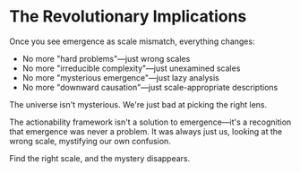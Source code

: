 # The Revolutionary Implications

Once you see emergence as scale mismatch, everything changes:

* No more "hard problems"—just wrong scales
* No more "irreducible complexity"—just unexamined scales
* No more "mysterious emergence"—just lazy analysis
* No more "downward causation"—just scale-appropriate descriptions

The universe isn't mysterious. We're just bad at picking the right lens.

The actionability framework isn't a solution to emergence—it's a recognition that emergence was never a problem. It was always just us, looking at the wrong scale, mystifying our own confusion.

Find the right scale, and the mystery disappears.&#x20;
